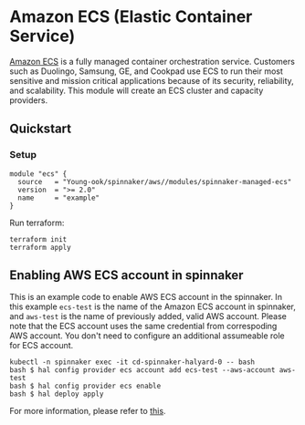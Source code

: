 # Amazon ECS (Elastic Container Service)
[Amazon ECS](https://aws.amazon.com/ecs/) is a fully managed container orchestration service. Customers such as Duolingo, Samsung, GE, and Cookpad use ECS to run their most sensitive and mission critical applications because of its security, reliability, and scalability. This module will create an ECS cluster and capacity providers.

## Quickstart
### Setup
```hcl
module "ecs" {
  source   = "Young-ook/spinnaker/aws//modules/spinnaker-managed-ecs"
  version  = ">= 2.0"
  name     = "example"
}
```
Run terraform:
```
terraform init
terraform apply
```

## Enabling AWS ECS account in spinnaker
This is an example code to enable AWS ECS account in the spinnaker. In this example `ecs-test` is the name of the Amazon ECS account in spinnaker, and `aws-test` is the name of previously added, valid AWS account. Please note that the ECS account uses the same credential from correspoding AWS account. You don't need to configure an additional assumeable role for ECS account.
```
kubectl -n spinnaker exec -it cd-spinnaker-halyard-0 -- bash
bash $ hal config provider ecs account add ecs-test --aws-account aws-test
bash $ hal config provider ecs enable
bash $ hal deploy apply
```
For more information, please refer to [this](https://spinnaker.io/setup/install/providers/aws/aws-ecs/).
